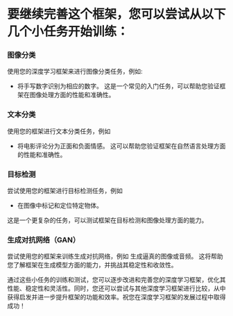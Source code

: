 # 要继续完善这个框架，您可以尝试从以下几个小任务开始训练：


### 图像分类
使用您的深度学习框架来进行图像分类任务，例如:
+ 将手写数字识别为相应的数字。
这是一个常见的入门任务，可以帮助您验证框架在图像处理方面的性能和准确性。

### 文本分类
使用您的框架进行文本分类任务，例如
+ 将电影评论分为正面和负面情感。
这可以帮助您验证框架在自然语言处理方面的性能和准确性。

### 目标检测
尝试使用您的框架进行目标检测任务，例如
+ 在图像中标记和定位特定物体。 
  
这是一个更复杂的任务，可以测试框架在目标检测和图像处理方面的能力。

### 生成对抗网络（GAN）

尝试使用您的框架来训练生成对抗网络，例如
生成逼真的图像或音频。
这将帮助您了解框架在生成模型方面的能力，并挑战其稳定性和收敛性。


通过这些小任务的训练和测试，您可以逐步改进和完善您的深度学习框架，优化其性能、稳定性和灵活性。同时，您还可以尝试与其他深度学习框架进行比较，从中获得启发并进一步提升框架的功能和效率。祝您在深度学习框架的发展过程中取得成功！